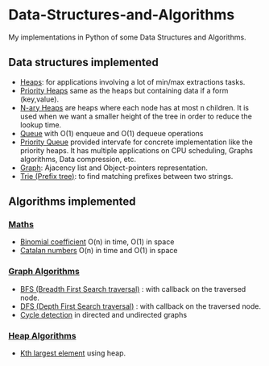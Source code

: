 # Data-Structures-and-Algorithms
My implementations in Python of some Data Structures and Algorithms.

##  Data structures implemented
* [Heaps](./DataStructures/Heap.py): for applications involving a lot of min/max extractions tasks. 
* [Priority Heaps](./DataStructures/Heap.py) same as the heaps but containing data if a form (key,value).
* [N-ary Heaps](./DataStructures/Heap.py) are heaps where each node has at most n children. It is used when we want a smaller height of the tree in order to reduce the lookup time.
* [Queue](./DataStructures/Queue.py) with O(1) enqueue and O(1) dequeue operations
* [Priority Queue](./DataStructures/Queue.py) provided intervafe for concrete implementation like the priority heaps. It has multiple applications on CPU scheduling, Graphs algorithms, Data compression, etc.
* [Graph](./DataStructures/Graph.py): Ajacency list and Object-pointers representation.
* [Trie (Prefix tree)](./DataStructures/Tree.py): to find matching prefixes between two strings.

## Algorithms implemented

### [Maths](./Algorithms/Maths.py)
* [Binomial coefficient](https://en.wikipedia.org/wiki/Binomial_coefficient) O(n) in time, O(1) in space
* [Catalan numbers](https://brilliant.org/wiki/catalan-numbers/) O(n) in time and O(1) in space
### [Graph Algorithms](./Algorithms/GraphAlgorithms.py)
* [BFS (Breadth First Search traversal)](https://en.wikipedia.org/wiki/Breadth-first_search) : with callback on the traversed node.
* [DFS (Depth First Search traversal)](https://en.wikipedia.org/wiki/Depth-first_search) : with callback on the traversed node.
* [Cycle detection](https://en.wikipedia.org/wiki/Cycle_(graph_theory)#:~:text=real%20numbers%2C%20etc.-,Cycle%20detection,over%20are%20part%20of%20cycles.) in directed and undirected graphs
### [Heap Algorithms](./Algorithms/HeapAlgorithms.py)
* [Kth largest element](https://www.baeldung.com/java-kth-largest-element#:~:text=To%20find%20the%20kth%20largest%20element%2C%20we%20can%20pass%20k,length(Array)%20%E2%80%93%20k.&text=Now%20let's%20implement%20the%20partition,less%20than%20the%20pivot%20element.) using heap.
